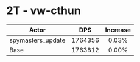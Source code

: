# 2T - vw-cthun
| Actor | DPS | Increase |
|---|:---:|:---:|
|spymasters_update|1764356|0.03%|
|Base|1763812|0.00%|
